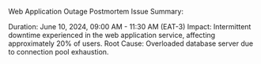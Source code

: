 Web Application Outage Postmortem
Issue Summary:

Duration: June 10, 2024, 09:00 AM - 11:30 AM (EAT-3)
Impact: Intermittent downtime experienced in the web application service, affecting approximately 20% of users.
Root Cause: Overloaded database server due to connection pool exhaustion.
